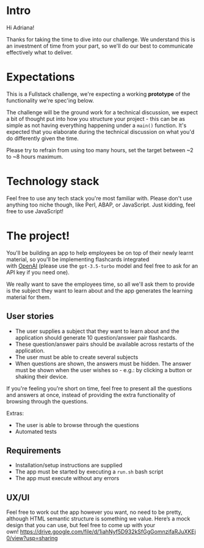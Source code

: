 # Intro

Hi Adriana!

Thanks for taking the time to dive into our challenge. We understand this is an investment of time from your part, so we'll do our best to communicate effectively what to deliver.

# Expectations

This is a Fullstack challenge, we're expecting a working **prototype** of the functionality we're spec'ing below.

The challenge will be the ground work for a technical discussion, we expect a bit of thought put into how you structure your project - this can be as simple as not having everything happening under a `main()` function. It's expected that you elaborate during the technical discussion on what you'd do differently given the time.

Please try to refrain from using too many hours, set the target between ~2 to ~8 hours maximum.

# Technology stack

Feel free to use any tech stack you're most familiar with. Please don't use anything too niche though, like Perl, ABAP, or JavaScript. Just kidding, feel free to use JavaScript!

# The project!

You'll be building an app to help employees be on top of their newly learnt material, so you'll be implementing flashcards integrated with [OpenAI](https://platform.openai.com/docs/guides/gpt) (please use the `gpt-3.5-turbo` model and feel free to ask for an API key if you need one).

We really want to save the employees time, so all we'll ask them to provide is the subject they want to learn about and the app generates the learning material for them.

## User stories

- The user supplies a subject that they want to learn about and the application should generate 10 question/answer pair flashcards.
- These question/answer pairs should be available across restarts of the application.
- The user must be able to create several subjects
- When questions are shown, the answers must be hidden. The answer must be shown when the user wishes so - e.g.: by clicking a button or shaking their device.

If you're feeling you're short on time, feel free to present all the questions and answers at once, instead of providing the extra functionality of browsing through the questions.

Extras:

- The user is able to browse through the questions
- Automated tests

## Requirements

- Installation/setup instructions are supplied
- The app must be started by executing a `run.sh` bash script
- The app must execute without any errors

## UX/UI

Feel free to work out the app however you want, no need to be pretty, although HTML semantic structure is something we value. Here’s a mock design that you can use, but feel free to come up with your own! https://drive.google.com/file/d/1iahNyf5D932kSfGgGomnzifaRJuXKEj0/view?usp=sharing


